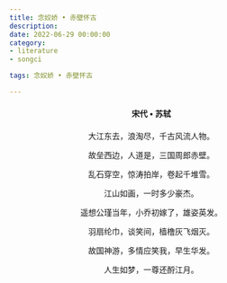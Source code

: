 ```yaml
---
title: 念奴娇 • 赤壁怀古
description:
date: 2022-06-29 00:00:00
category:
- literature
- songci

tags: 念奴娇 • 赤壁怀古

---
```


<div id="poem-author">
    宋代 • 苏轼
</div>
<div id="poem-body">
<p class="poem-paragraph">大江东去，浪淘尽，千古风流人物。</p>
<p class="poem-paragraph">故垒西边，人道是，三国周郎赤壁。</p>
<p class="poem-paragraph">乱石穿空，惊涛拍岸，卷起千堆雪。</p>
<p class="poem-paragraph">江山如画，一时多少豪杰。</p>
<p class="poem-paragraph">遥想公瑾当年，小乔初嫁了，雄姿英发。</p>
<p class="poem-paragraph">羽扇纶巾，谈笑间，樯橹灰飞烟灭。</p>
<p class="poem-paragraph">故国神游，多情应笑我，早生华发。</p>
<p class="poem-paragraph">人生如梦，一尊还酹江月。</p>

</div>

<style>

#poem-author {
    width: 100%;
    text-align: center;
    margin: 20px 0;
    font-weight: bold;
}
#poem-body {
    width: 100%;
    text-align: center;
}
.poem-paragraph {
    font-family: "仿宋"
}

</style>